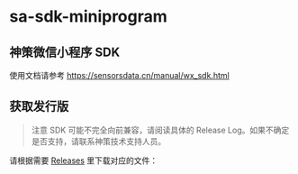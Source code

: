 # sa-sdk-miniprogram
## 神策微信小程序 SDK

使用文档请参考 https://sensorsdata.cn/manual/wx_sdk.html



## 获取发行版

> 注意 SDK 可能不完全向前兼容，请阅读具体的 Release Log。如果不确定是否支持，请联系神策技术支持人员。
 
请根据需要 [Releases](https://github.com/sensorsdata/sa-sdk-miniprogram/releases) 里下载对应的文件：
